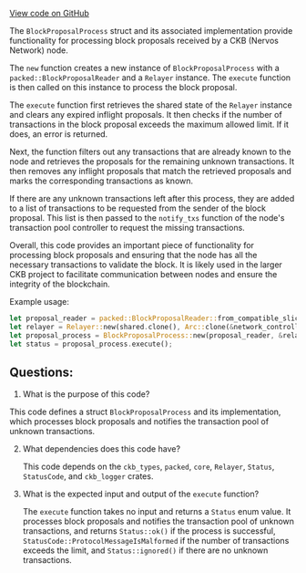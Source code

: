[View code on GitHub](https://github.com/nervosnetwork/ckb/sync/src/relayer/block_proposal_process.rs)

The `BlockProposalProcess` struct and its associated implementation provide functionality for processing block proposals received by a CKB (Nervos Network) node. 

The `new` function creates a new instance of `BlockProposalProcess` with a `packed::BlockProposalReader` and a `Relayer` instance. The `execute` function is then called on this instance to process the block proposal. 

The `execute` function first retrieves the shared state of the `Relayer` instance and clears any expired inflight proposals. It then checks if the number of transactions in the block proposal exceeds the maximum allowed limit. If it does, an error is returned. 

Next, the function filters out any transactions that are already known to the node and retrieves the proposals for the remaining unknown transactions. It then removes any inflight proposals that match the retrieved proposals and marks the corresponding transactions as known. 

If there are any unknown transactions left after this process, they are added to a list of transactions to be requested from the sender of the block proposal. This list is then passed to the `notify_txs` function of the node's transaction pool controller to request the missing transactions. 

Overall, this code provides an important piece of functionality for processing block proposals and ensuring that the node has all the necessary transactions to validate the block. It is likely used in the larger CKB project to facilitate communication between nodes and ensure the integrity of the blockchain. 

Example usage:

```rust
let proposal_reader = packed::BlockProposalReader::from_compatible_slice(&proposal_bytes).unwrap();
let relayer = Relayer::new(shared.clone(), Arc::clone(&network_controller));
let proposal_process = BlockProposalProcess::new(proposal_reader, &relayer);
let status = proposal_process.execute();
```
## Questions: 
 1. What is the purpose of this code?
   
   This code defines a struct `BlockProposalProcess` and its implementation, which processes block proposals and notifies the transaction pool of unknown transactions.

2. What dependencies does this code have?
   
   This code depends on the `ckb_types`, `packed`, `core`, `Relayer`, `Status`, `StatusCode`, and `ckb_logger` crates.

3. What is the expected input and output of the `execute` function?
   
   The `execute` function takes no input and returns a `Status` enum value. It processes block proposals and notifies the transaction pool of unknown transactions, and returns `Status::ok()` if the process is successful, `StatusCode::ProtocolMessageIsMalformed` if the number of transactions exceeds the limit, and `Status::ignored()` if there are no unknown transactions.